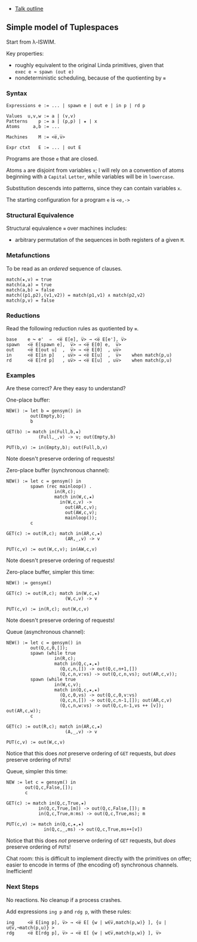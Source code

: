
 - [Talk outline](index.html)

## Simple model of Tuplespaces

Start from λ-ISWIM.

Key properties:

 - roughly equivalent to the original Linda primitives, given that  
   `exec e ≈ spawn (out e)`
 - nondeterministic scheduling, because of the quotienting by `≡`

### Syntax

    Expressions e := ... | spawn e | out e | in p | rd p

    Values  u,v,w := a | (v,v)
    Patterns    p := a | (p,p) | ★ | x
    Atoms     a,b := ...

    Machines    M := <e̅,v̅>

    Expr ctxt   E := ... | out E

Programs are those `e` that are closed.

Atoms `a` are disjoint from variables `x`; I will rely on a convention
of atoms beginning with a `Capital` `Letter`, while variables will be
in `lowercase`.

Substitution descends into patterns, since they can contain variables
`x`.

The starting configuration for a program `e` is `<e,·>`

### Structural Equivalence

Structural equivalence `≡` over machines includes:

 - arbitrary permutation of the sequences in both registers of a given `M`.

### Metafunctions

To be read as an *ordered* sequence of clauses.

    match(★,v) = true
    match(a,a) = true
    match(a,b) = false
    match((p1,p2),(v1,v2)) = match(p1,v1) ∧ match(p2,v2)
    match(p,v) = false

### Reductions

Read the following reduction rules as quotiented by `≡`.

    base    e ↪ e'  ⇒  <e̅ E[e], v̅> → <e̅ E[e'], v̅>
    spawn   <e̅ E[spawn e],  v̅> → <e̅ E[0] e,  v̅>
    out     <e̅ E[out u]  ,  v̅> → <e̅ E[0]  , uv̅>
    in      <e̅ E[in p]   , uv̅> → <e̅ E[u]  ,  v̅>    when match(p,u)
    rd      <e̅ E[rd p]   , uv̅> → <e̅ E[u]  , uv̅>    when match(p,u)

### Examples

Are these correct? Are they easy to understand?

One-place buffer:

    NEW() := let b = gensym() in
             out(Empty,b);
             b

    GET(b) := match in(Full,b,★)
                (Full,_,v) -> v; out(Empty,b)

    PUT(b,v) := in(Empty,b); out(Full,b,v)

Note doesn't preserve ordering of requests!

Zero-place buffer (synchronous channel):

    NEW() := let c = gensym() in
             spawn (rec mainloop() .
                      in(R,c);
                      match in(W,c,★)
                        in(W,c,v) ->
                          out(AR,c,v);
                          out(AW,c,v);
                          mainloop());
             c

    GET(c) := out(R,c); match in(AR,c,★)
                          (AR,_,v) -> v

    PUT(c,v) := out(W,c,v); in(AW,c,v)

Note doesn't preserve ordering of requests!

Zero-place buffer, simpler this time:

    NEW() := gensym()

    GET(c) := out(R,c); match in(W,c,★)
                          (W,c,v) -> v

    PUT(c,v) := in(R,c); out(W,c,v)

Note doesn't preserve ordering of requests!

Queue (asynchronous channel):

    NEW() := let c = gensym() in
             out(Q,c,0,[]);
             spawn (while true
                      in(R,c);
                      match in(Q,c,★,★)
                        (Q,c,n,[]) -> out(Q,c,n+1,[])
                        (Q,c,n,v:vs) -> out(Q,c,n,vs); out(AR,c,v));
             spawn (while true
                      in(W,c,v);
                      match in(Q,c,★,★)
                        (Q,c,0,vs) -> out(Q,c,0,v:vs)
                        (Q,c,n,[]) -> out(Q,c,n-1,[]); out(AR,c,v)
                        (Q,c,n,w:vs) -> out(Q,c,n-1,vs ++ [v]); out(AR,c,w));
             c

    GET(c) := out(R,c); match in(AR,c,★)
                          (A,_,v) -> v

    PUT(c,v) := out(W,c,v)

Notice that this does *not* preserve ordering of `GET` requests, but
*does* preserve ordering of `PUT`s!

Queue, simpler this time:

    NEW := let c = gensym() in
           out(Q,c,False,[]);
           c

    GET(c) := match in(Q,c,True,★)
                in(Q,c,True,[m]) -> out(Q,c,False,[]); m
                in(Q,c,True,m:ms) -> out(Q,c,True,ms); m

    PUT(c,v) := match in(Q,c,★,★)
                  in(Q,c,_,ms) -> out(Q,c,True,ms++[v])

Notice that this does *not* preserve ordering of `GET` requests, but
*does* preserve ordering of `PUT`s!

Chat room: this is difficult to implement directly with the primitives
on offer; easier to encode in terms of (the encoding of) synchronous
channels. Inefficient!

### Next Steps

No reactions. No cleanup if a process crashes.

Add expressions `ing p` and `rdg p`, with these rules:

    ing     <e̅ E[ing p], v̅> → <e̅ E[ {w | w∈v̅,match(p,w)} ], {u | u∈v̅,¬match(p,u)} >
    rdg     <e̅ E[rdg p], v̅> → <e̅ E[ {w | w∈v̅,match(p,w)} ], v̅>
